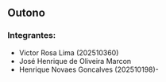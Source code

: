 ## Outono

### Integrantes:
- Victor Rosa Lima (202510360)
- José Henrique de Oliveira Marcon
- Henrique Novaes Goncalves (202510198)-